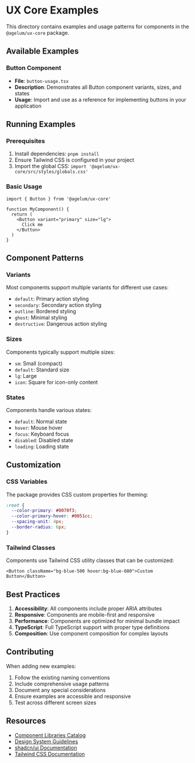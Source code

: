 # UX Core Examples

This directory contains examples and usage patterns for components in the `@agelum/ux-core` package.

## Available Examples

### Button Component

- **File**: `button-usage.tsx`
- **Description**: Demonstrates all Button component variants, sizes, and states
- **Usage**: Import and use as a reference for implementing buttons in your application

## Running Examples

### Prerequisites

1. Install dependencies: `pnpm install`
2. Ensure Tailwind CSS is configured in your project
3. Import the global CSS: `import '@agelum/ux-core/src/styles/globals.css'`

### Basic Usage

```tsx
import { Button } from '@agelum/ux-core'

function MyComponent() {
  return (
    <Button variant="primary" size="lg">
      Click me
    </Button>
  )
}
```

## Component Patterns

### Variants

Most components support multiple variants for different use cases:

- `default`: Primary action styling
- `secondary`: Secondary action styling
- `outline`: Bordered styling
- `ghost`: Minimal styling
- `destructive`: Dangerous action styling

### Sizes

Components typically support multiple sizes:

- `sm`: Small (compact)
- `default`: Standard size
- `lg`: Large
- `icon`: Square for icon-only content

### States

Components handle various states:

- `default`: Normal state
- `hover`: Mouse hover
- `focus`: Keyboard focus
- `disabled`: Disabled state
- `loading`: Loading state

## Customization

### CSS Variables

The package provides CSS custom properties for theming:

```css
:root {
  --color-primary: #0070f3;
  --color-primary-hover: #0051cc;
  --spacing-unit: 4px;
  --border-radius: 6px;
}
```

### Tailwind Classes

Components use Tailwind CSS utility classes that can be customized:

```tsx
<Button className="bg-blue-500 hover:bg-blue-600">Custom Button</Button>
```

## Best Practices

1. **Accessibility**: All components include proper ARIA attributes
2. **Responsive**: Components are mobile-first and responsive
3. **Performance**: Components are optimized for minimal bundle impact
4. **TypeScript**: Full TypeScript support with proper type definitions
5. **Composition**: Use component composition for complex layouts

## Contributing

When adding new examples:

1. Follow the existing naming conventions
2. Include comprehensive usage patterns
3. Document any special considerations
4. Ensure examples are accessible and responsive
5. Test across different screen sizes

## Resources

- [Component Libraries Catalog](../specs/libraries.md)
- [Design System Guidelines](../specs/design-system.md)
- [shadcn/ui Documentation](https://ui.shadcn.com/docs)
- [Tailwind CSS Documentation](https://tailwindcss.com/docs)
